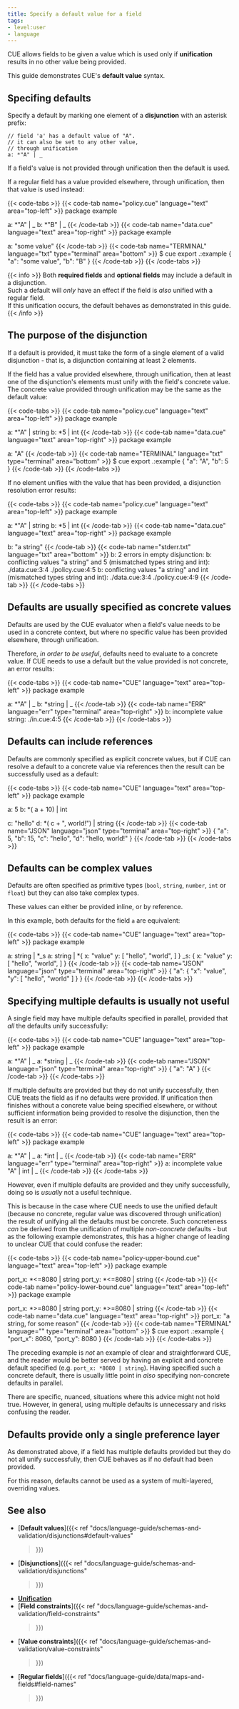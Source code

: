 ```yaml
---
title: Specify a default value for a field
tags:
- level:user
- language
---
```


CUE allows fields to be given a value which is used only if **unification**
results in no other value being provided.

This guide demonstrates CUE's **default value** syntax.

## Specifing defaults

Specify a default by marking one element of a **disjunction** with an asterisk
prefix:

```text
// field 'a' has a default value of "A".
// it can also be set to any other value,
// through unification
a: *"A" | _
```

If a field's value is not provided through unification then the default is
used.

If a regular field has a value provided elsewhere, through unification, then
that value is used instead:

{{< code-tabs >}}
{{< code-tab name="policy.cue" language="text"  area="top-left" >}}
package example

a: *"A" | _
b: *"B" | _
{{< /code-tab >}}
{{< code-tab name="data.cue" language="text"  area="top-right" >}}
package example

a: "some value"
{{< /code-tab >}}
{{< code-tab name="TERMINAL" language="txt" type="terminal" area="bottom" >}}
$ cue export .:example
{
    "a": "some value",
    "b": "B"
}
{{< /code-tab >}}
{{< /code-tabs >}}

{{< info >}}
Both **required fields** and **optional fields** may include a default in a
disjunction.\
Such a default will *only* have an effect if the field is *also* unified with a
regular field.\
If this unification occurs, the default behaves as demonstrated in this guide.
{{< /info >}}

## The purpose of the disjunction

If a default is provided, it must take the form of a single element of a valid
disjunction - that is, a disjunction containing at least 2 elements.

If the field has a value provided elsewhere, through unification, then at least
one of the disjunction's elements must unify with the field's concrete value.
The concrete value provided through unification may be the same as the default
value:

{{< code-tabs >}}
{{< code-tab name="policy.cue" language="text"  area="top-left" >}}
package example

a: *"A" | string
b: *5 | int
{{< /code-tab >}}
{{< code-tab name="data.cue" language="text"  area="top-right" >}}
package example

a: "A"
{{< /code-tab >}}
{{< code-tab name="TERMINAL" language="txt" type="terminal" area="bottom" >}}
$ cue export .:example
{
    "a": "A",
    "b": 5
}
{{< /code-tab >}}
{{< /code-tabs >}}

If no element unifies with the value that has been provided, a disjunction
resolution error results:

{{< code-tabs >}}
{{< code-tab name="policy.cue" language="text"  area="top-left" >}}
package example

a: *"A" | string
b: *5 | int
{{< /code-tab >}}
{{< code-tab name="data.cue" language="text"  area="top-right" >}}
package example

b: "a string"
{{< /code-tab >}}
{{< code-tab name="stderr.txt" language="txt"  area="bottom" >}}
b: 2 errors in empty disjunction:
b: conflicting values "a string" and 5 (mismatched types string and int):
    ./data.cue:3:4
    ./policy.cue:4:5
b: conflicting values "a string" and int (mismatched types string and int):
    ./data.cue:3:4
    ./policy.cue:4:9
{{< /code-tab >}}
{{< /code-tabs >}}

## Defaults are usually specified as concrete values

Defaults are used by the CUE evaluator when a field's value needs to be used in
a <!-- FIXME:"concrete context"? -->concrete context, but where no specific
value has been provided elsewhere, through unification.

Therefore, *in order to be useful*, defaults need to evaluate to a concrete
value. If CUE needs to use a default but the value provided is not concrete, an
error results:

{{< code-tabs >}}
{{< code-tab name="CUE" language="text"  area="top-left" >}}
package example

a: *"A" | _
b: *string | _
{{< /code-tab >}}
{{< code-tab name="ERR" language="err" type="terminal" area="top-right" >}}
b: incomplete value string:
    ./in.cue:4:5
{{< /code-tab >}}
{{< /code-tabs >}}

## Defaults can include references

Defaults are commonly specified as explicit concrete values, but if CUE can
resolve a default to a concrete value via references then the result can be
successfully used as a default:

{{< code-tabs >}}
{{< code-tab name="CUE" language="text"  area="top-left" >}}
package example

a: 5
b: *( a + 10) | int

c: "hello"
d: *( c + ", world!") | string
{{< /code-tab >}}
{{< code-tab name="JSON" language="json" type="terminal" area="top-right" >}}
{
    "a": 5,
    "b": 15,
    "c": "hello",
    "d": "hello, world!"
}
{{< /code-tab >}}
{{< /code-tabs >}}

## Defaults can be complex values

Defaults are often specified as primitive types (`bool`, `string`, `number`,
`int` or `float`) but they can also <!-- FIXME:take? -->take complex types.

These values can either be provided inline, or by reference.

In this example, both defaults for the field `a` are equivalent:

{{< code-tabs >}}
{{< code-tab name="CUE" language="text"  area="top-left" >}}
package example

a: string | *_s
a: string | *{
	x: "value"
	y: [
		"hello",
		"world",
	]
}
_s: {
	x: "value"
	y: [
		"hello",
		"world",
	]
}
{{< /code-tab >}}
{{< code-tab name="JSON" language="json" type="terminal" area="top-right" >}}
{
    "a": {
        "x": "value",
        "y": [
            "hello",
            "world"
        ]
    }
}
{{< /code-tab >}}
{{< /code-tabs >}}

## Specifying multiple defaults is usually not useful

A single field may have multiple defaults specified in parallel, provided that
*all* the defaults unify successfully:

{{< code-tabs >}}
{{< code-tab name="CUE" language="text"  area="top-left" >}}
package example

a: *"A" | _
a: *string | _
{{< /code-tab >}}
{{< code-tab name="JSON" language="json" type="terminal" area="top-right" >}}
{
    "a": "A"
}
{{< /code-tab >}}
{{< /code-tabs >}}

If multiple defaults are provided but they do not unify successfully, then CUE
treats the field as if no defaults were provided. If unification then finishes
without a concrete value being specified elsewhere, or without sufficient
information being provided to resolve the disjunction, then the result is an
error:

{{< code-tabs >}}
{{< code-tab name="CUE" language="text"  area="top-left" >}}
package example

a: *"A" | _
a: *int | _
{{< /code-tab >}}
{{< code-tab name="ERR" language="err" type="terminal" area="top-right" >}}
a: incomplete value "A" | int | _
{{< /code-tab >}}
{{< /code-tabs >}}

However, even if multiple defaults are provided and they unify successfully,
doing so is *usually* not a useful technique.

This is because in the case where CUE needs to use the unified default (because
no concrete, regular value was discovered through unification) the result of
unifying all the defaults must be concrete. Such concreteness *can* be derived
from the unification of multiple *non-concrete* defaults - but as the following
example demonstrates, this has a higher change of leading to unclear CUE that
could confuse the reader:

{{< code-tabs >}}
{{< code-tab name="policy-upper-bound.cue" language="text"  area="top-left" >}}
package example

port_x: *<=8080 | string
port_y: *<=8080 | string
{{< /code-tab >}}
{{< code-tab name="policy-lower-bound.cue" language="text"  area="top-left" >}}
package example

port_x: *>=8080 | string
port_y: *>=8080 | string
{{< /code-tab >}}
{{< code-tab name="data.cue" language="text"  area="top-right" >}}
port_x: "a string, for some reason"
{{< /code-tab >}}
{{< code-tab name="TERMINAL" language="" type="terminal" area="bottom" >}}
$ cue export .:example
{
    "port_x": 8080,
    "port_y": 8080
}
{{< /code-tab >}}
{{< /code-tabs >}}

The preceding example is *not* an example of clear and straightforward CUE, and
the reader would be better served by having an explicit and concrete default
specified (e.g. `port_x: *8080 | string`). Having specified such a concrete
default, there is usually little point in *also* specifying non-concrete
defaults in parallel.

There are specific, nuanced, situations where this advice might not hold true.
However, in general, using multiple defaults is unnecessary and risks confusing
the reader.

## Defaults provide only a single preference layer

As demonstrated above, if a field has multiple defaults provided but they do
not all unify successfully, then CUE behaves as if no default had been
provided.

For this reason, defaults cannot be used as a system of multi-layered,
overriding values.

## See also

- [**Default values**]({{< ref
    "docs/language-guide/schemas-and-validation/disjunctions#default-values"
  >}})
- [**Disjunctions**]({{< ref
    "docs/language-guide/schemas-and-validation/disjunctions"
  >}})
- [**Unification**](TODO)
- [**Field constraints**]({{< ref
    "docs/language-guide/schemas-and-validation/field-constraints"
  >}})
- [**Value constraints**]({{< ref
    "docs/language-guide/schemas-and-validation/value-constraints"
  >}})
- [**Regular fields**]({{< ref
    "docs/language-guide/data/maps-and-fields#field-names"
  >}})
